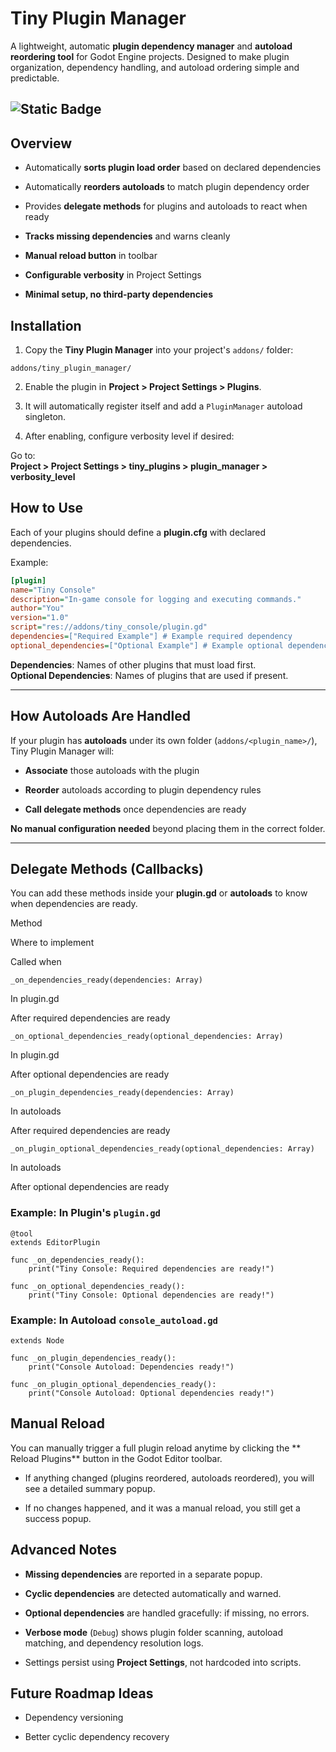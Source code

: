 # Tiny Plugin Manager

A lightweight, automatic **plugin dependency manager** and **autoload reordering tool** for Godot Engine projects. Designed to make plugin organization, dependency handling, and autoload ordering simple and predictable.

![Static Badge](https://img.shields.io/badge/Godot-4.4-blue?style=flat)
----------

## Overview

-   Automatically **sorts plugin load order** based on declared dependencies
	
-   Automatically **reorders autoloads** to match plugin dependency order
	
-   Provides **delegate methods** for plugins and autoloads to react when ready
	
-   **Tracks missing dependencies** and warns cleanly
	
-   **Manual reload button** in toolbar
	
-   **Configurable verbosity** in Project Settings
	
-   **Minimal setup, no third-party dependencies**


## Installation

1.  Copy the **Tiny Plugin Manager** into your project's `addons/` folder:

```text
addons/tiny_plugin_manager/
```

2.  Enable the plugin in **Project > Project Settings > Plugins**.
	
3.  It will automatically register itself and add a `PluginManager` autoload singleton.
	
4.  After enabling, configure verbosity level if desired:
	

Go to:  
**Project > Project Settings > tiny_plugins > plugin_manager > verbosity_level**

## How to Use

Each of your plugins should define a **plugin.cfg** with declared dependencies.

Example:

```ini
[plugin]
name="Tiny Console"
description="In-game console for logging and executing commands."
author="You"
version="1.0"
script="res://addons/tiny_console/plugin.gd"
dependencies=["Required Example"] # Example required dependency
optional_dependencies=["Optional Example"] # Example optional dependency

```

 **Dependencies**: Names of other plugins that must load first.  
 **Optional Dependencies**: Names of plugins that are used if present.

----------

## How Autoloads Are Handled

If your plugin has **autoloads** under its own folder (`addons/<plugin_name>/`),  
Tiny Plugin Manager will:

-   **Associate** those autoloads with the plugin
	
-   **Reorder** autoloads according to plugin dependency rules
	
-   **Call delegate methods** once dependencies are ready
	

**No manual configuration needed** beyond placing them in the correct folder.

----------

## Delegate Methods (Callbacks)

You can add these methods inside your **plugin.gd** or **autoloads** to know when dependencies are ready.

Method

Where to implement

Called when

`_on_dependencies_ready(dependencies: Array)`

In plugin.gd

After required dependencies are ready

`_on_optional_dependencies_ready(optional_dependencies: Array)`

In plugin.gd

After optional dependencies are ready

`_on_plugin_dependencies_ready(dependencies: Array)`

In autoloads

After required dependencies are ready

`_on_plugin_optional_dependencies_ready(optional_dependencies: Array)`

In autoloads

After optional dependencies are ready

### Example: In Plugin's `plugin.gd`

```gdscript
@tool
extends EditorPlugin

func _on_dependencies_ready():
	print("Tiny Console: Required dependencies are ready!")

func _on_optional_dependencies_ready():
	print("Tiny Console: Optional dependencies are ready!")
```

### Example: In Autoload `console_autoload.gd`

```gdscript
extends Node

func _on_plugin_dependencies_ready():
	print("Console Autoload: Dependencies ready!")

func _on_plugin_optional_dependencies_ready():
	print("Console Autoload: Optional dependencies ready!")
```

## Manual Reload

You can manually trigger a full plugin reload anytime by clicking the ** Reload Plugins** button in the Godot Editor toolbar.

-   If anything changed (plugins reordered, autoloads reordered), you will see a detailed summary popup.
	
-   If no changes happened, and it was a manual reload, you still get a success popup.

## Advanced Notes

-   **Missing dependencies** are reported in a separate popup.
	
-   **Cyclic dependencies** are detected automatically and warned.
	
-   **Optional dependencies** are handled gracefully: if missing, no errors.
	
-   **Verbose mode** (`Debug`) shows plugin folder scanning, autoload matching, and dependency resolution logs.
	
-   Settings persist using **Project Settings**, not hardcoded into scripts.

## Future Roadmap Ideas
	
-   Dependency versioning
	
-   Better cyclic dependency recovery
